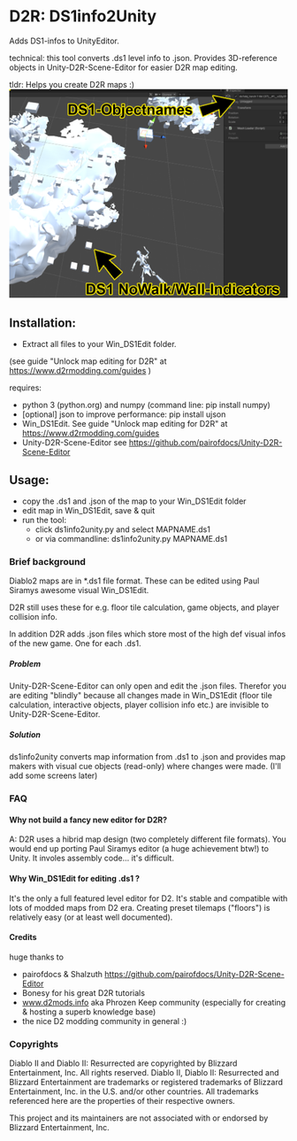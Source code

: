 
# D2R: DS1info2Unity
Adds DS1-infos to UnityEditor.

technical: this tool converts .ds1 level info to .json. Provides 3D-reference objects in Unity-D2R-Scene-Editor for easier D2R map editing.

tldr: Helps you create D2R maps :)
![example](https://github.com/MilesTeg97/D2R-DS1info2Unity/blob/main/pngs/denent4_descr.png)

## Installation:
- Extract all files to your Win_DS1Edit folder.

(see guide "Unlock map editing for D2R" at https://www.d2rmodding.com/guides )

requires:
- python 3 (python.org) and numpy (command line: pip install numpy)
- [optional] json to improve performance: pip install ujson
- Win_DS1Edit. See guide "Unlock map editing for D2R" at https://www.d2rmodding.com/guides 
- Unity-D2R-Scene-Editor see https://github.com/pairofdocs/Unity-D2R-Scene-Editor

## Usage:
- copy the .ds1 and .json of the map to your Win_DS1Edit folder
- edit map in Win_DS1Edit, save & quit
- run the tool: 
     - click ds1info2unity.py and select MAPNAME.ds1
     - or via commandline: ds1info2unity.py MAPNAME.ds1

### Brief background
Diablo2 maps are in \*.ds1 file format. These can be edited using Paul Siramys awesome visual Win_DS1Edit.

D2R still uses these for e.g. floor tile calculation, game objects, and player collision info.

In addition D2R adds .json files which store most of the high def visual infos of the new game. One for each .ds1. 

##### Problem
Unity-D2R-Scene-Editor can only open and edit the .json files. Therefor you are editing "blindly" because all changes made in Win_DS1Edit (floor tile calculation, interactive objects, player collision info etc.) are invisible to Unity-D2R-Scene-Editor. 

##### Solution
ds1info2unity converts map information from .ds1 to .json and provides map makers with visual cue objects (read-only) where changes were made. (I'll add some screens later)


### FAQ

#### Why not build a fancy new editor for D2R?

A: D2R uses a hibrid map design (two completely different file formats). You would end up porting Paul Siramys editor (a huge achievement btw!) to Unity. It involes assembly code... it's difficult.

#### Why Win_DS1Edit for editing .ds1 ?
It's the only a full featured level editor for D2. It's stable and compatible with lots of modded maps from D2 era. 
Creating preset tilemaps ("floors") is relatively easy (or at least well documented). 

#### Credits
huge thanks to 
- pairofdocs & Shalzuth https://github.com/pairofdocs/Unity-D2R-Scene-Editor
- Bonesy for his great D2R tutorials
- www.d2mods.info aka Phrozen Keep community (especially for creating & hosting a superb knowledge base)
- the nice D2 modding community in general :)

### Copyrights

Diablo II and Diablo II: Resurrected are copyrighted by Blizzard Entertainment, Inc. All rights reserved. Diablo II, Diablo II: Resurrected and Blizzard Entertainment are trademarks or registered trademarks of Blizzard Entertainment, Inc. in the U.S. and/or other countries.
All trademarks referenced here are the properties of their respective owners.

This project and its maintainers are not associated with or endorsed by Blizzard Entertainment, Inc.
